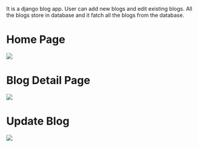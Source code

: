 It is a django blog app. User can add new blogs and edit existing blogs. All the blogs store in database and it fatch all the blogs from the database. 
<h1>Home Page</h1>
<img src="https://github.com/sahil8700/Blog-Web-APP/blob/master/Screenshot%202020-04-05%20at%207.15.35%20PM.png">
<br>
<h1>Blog Detail Page</h1>
<img src="https://github.com/sahil8700/Blog-Web-APP/blob/master/Screenshot%202020-04-05%20at%207.15.46%20PM.png">
<br>
<h1>Update Blog</h1>
<img src="https://github.com/sahil8700/Blog-Web-APP/blob/master/Screenshot%202020-04-05%20at%207.15.54%20PM.png">
